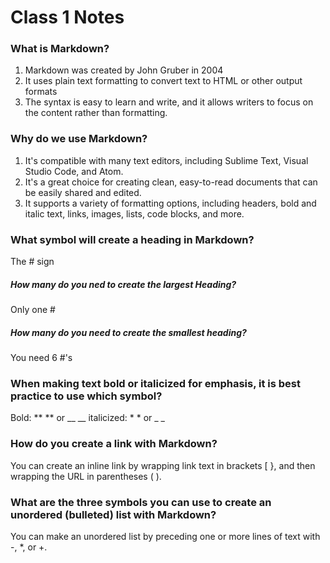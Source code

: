 # Class 1 Notes

### What is Markdown?

1. Markdown was created by John Gruber in 2004
2. It uses plain text formatting to convert text to HTML or other output formats
3. The syntax is easy to learn and write, and it allows writers to focus on the content rather than formatting.



### Why do we use Markdown?

1. It's compatible with many text editors, including Sublime Text, Visual Studio Code, and Atom.
2. It's a great choice for creating clean, easy-to-read documents that can be easily shared and edited.
3. It supports a variety of formatting options, including headers, bold and italic text, links, images, lists, code blocks, and more.


### What symbol will create a heading in Markdown?
The # sign

##### How many do you ned to create the largest Heading?
Only one #

##### How many do you need to create the smallest heading?

You need 6 #'s

### When making text bold or italicized for emphasis, it is best practice to use which symbol?

Bold: ** ** or __ __
italicized: * * or _ _

### How do you create a link with Markdown?

You can create an inline link by wrapping link text in brackets [ }, and then wrapping the URL in parentheses ( ).


### What are the three symbols you can use to create an unordered (bulleted) list with Markdown?

You can make an unordered list by preceding one or more lines of text with -, *, or +.


